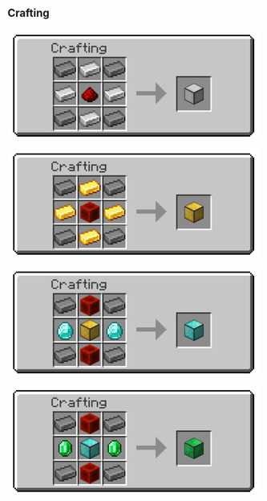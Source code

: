 ## Crafting

![Iron Core Recipe](/assets/craftory-tech/crafting/iron_core_recipe.png)

![Gold Core Recipe](/assets/craftory-tech/crafting/gold_core_recipe.png)

![Diamond Core Recipe](/assets/craftory-tech/crafting/diamond_core_recipe.png)

![Emerald Core Recipe](/assets/craftory-tech/crafting/emerald_core_recipe.png)